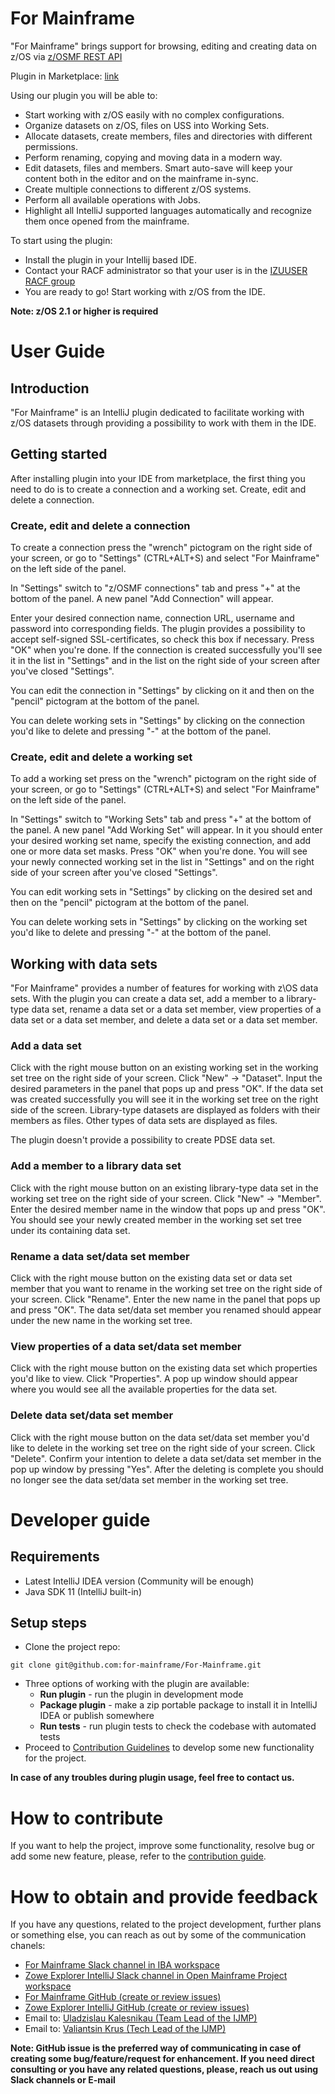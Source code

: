 # For Mainframe
"For Mainframe" brings support for browsing, editing and creating data on z/OS via [z/OSMF REST API](https://www.ibm.com/docs/en/zos/2.4.0?topic=guide-using-zosmf-rest-services)

Plugin in Marketplace: [link](https://plugins.jetbrains.com/plugin/16353-for-mainframe)

Using our plugin you will be able to:
* Start working with z/OS easily with no complex configurations.
* Organize datasets on z/OS, files on USS into Working Sets.
* Allocate datasets, create members, files and directories with different permissions.
* Perform renaming, copying and moving data in a modern way.
* Edit datasets, files and members. Smart auto-save will keep your content both in the editor and on the mainframe in-sync.
* Create multiple connections to different z/OS systems.
* Perform all available operations with Jobs.
* Highlight all IntelliJ supported languages automatically and recognize them once opened from the mainframe.

To start using the plugin:
* Install the plugin in your Intellij based IDE.
* Contact your RACF administrator so that your user is in the [IZUUSER RACF group](https://www.ibm.com/docs/en/zos/2.4.0?topic=guide-security-structures-zosmf)
* You are ready to go! Start working with z/OS from the IDE.

**Note: z/OS 2.1 or higher is required**

# User Guide

## Introduction
"For Mainframe" is an IntelliJ plugin dedicated to facilitate working with z/OS datasets through providing a possibility to work with them in the IDE.

## Getting started
After installing plugin into your IDE from marketplace, the first thing you need to do is to create a connection and a working set.
Create, edit and delete a connection.

### Create, edit and delete a connection
To create a connection press the "wrench" pictogram on the right side of your screen, or go to "Settings" (CTRL+ALT+S) and select "For Mainframe" on the left side of the panel.

In "Settings" switch to "z/OSMF connections" tab and press "+" at the bottom of the panel. A new panel "Add Connection" will appear. 

Enter your desired connection name, connection URL, username and password into corresponding fields. The plugin provides a possibility to accept self-signed SSL-certificates, so check this box if necessary. Press "OK" when you're done. If the connection is created successfully you'll see it in the list in "Settings" and in the list on the right side of your screen after you've closed "Settings".

You can edit the connection in "Settings" by clicking on it and then on the "pencil" pictogram at the bottom of the panel.

You can delete working sets in "Settings" by clicking on the connection you'd like to delete and pressing "-" at the bottom of the panel.
### Create, edit and delete a working set
To add a working set press on the "wrench" pictogram on the right side of your screen, or go to "Settings" (CTRL+ALT+S) and select "For Mainframe" on the left side of the panel.

In "Settings" switch to "Working Sets" tab and press "+" at the bottom of the panel. A new panel "Add Working Set" will appear. In it you should enter your desired working set name, specify the existing connection, and add one or more data set masks. Press "OK" when you're done. You will see your newly connected working set in the list in "Settings" and on the right side of your screen after you've closed "Settings".

You can edit working sets in "Settings" by clicking on the desired set and then on the "pencil" pictogram at the bottom of the panel.

You can delete working sets in "Settings" by clicking on the working set you'd like to delete and pressing "-" at the bottom of the panel.

## Working with data sets
"For Mainframe" provides a number of features for working with z\OS data sets. With the plugin you can create a data set, add a member to a library-type data set, rename a data set or a data set member, view properties of a data set or a data set member, and delete a data set or a data set member.

### Add a data set
Click with the right mouse button on an existing working set in the working set tree on the right side of your screen. Click "New" → "Dataset". Input the desired parameters in the panel that pops up and press "OK". If the data set was created successfully you will see it in the working set tree on the right side of the screen. Library-type datasets are displayed as folders with their members as files. Other types of data sets are displayed as files.

The plugin doesn't provide a possibility to create PDSE data set.

### Add a member to a library data set
Click with the right mouse button on an existing library-type data set in the working set tree on the right side of your screen. Click "New" → "Member". Enter the desired member name in the window that pops up and press "OK". You should see your newly created member in the working set set tree under its containing data set.

### Rename a data set/data set member
Click with the right mouse button on the existing data set or data set member that you want to rename in the working set tree on the right side of your screen. Click "Rename". Enter the new name in the panel that pops up and press "OK". The data set/data set member you renamed should appear under the new name in the working set tree.

### View properties of a data set/data set member
Click with the right mouse button on the existing data set which properties you'd like to view. Click "Properties". A pop up window should appear where you would see all the available properties for the data set.

### Delete data set/data set member
Click with the right mouse button on the data set/data set member you'd like to delete in the working set tree on the right side of your screen. Click "Delete". Confirm your intention to delete a data set/data set member in the pop up window by pressing "Yes". After the deleting is complete you should no longer see the data set/data set member in the working set tree.

# Developer guide

## Requirements
- Latest IntelliJ IDEA version (Community will be enough)
- Java SDK 11 (IntelliJ built-in)

## Setup steps
- Clone the project repo:

``git clone git@github.com:for-mainframe/For-Mainframe.git``

- Three options of working with the plugin are available:
  - **Run plugin** - run the plugin in development mode
  - **Package plugin** - make a zip portable package to install it in IntelliJ IDEA or publish somewhere
  - **Run tests** - run plugin tests to check the codebase with automated tests
- Proceed to [Contribution Guidelines](#how-to-contribute) to develop some new functionality for the project.

**In case of any troubles during plugin usage, feel free to contact us.**

# How to contribute
If you want to help the project, improve some functionality, resolve bug or add some new feature, please, refer to the [contribution guide](CONTRIBUTING.md).

# How to obtain and provide feedback
If you have any questions, related to the project development, further plans or something else, you can reach as out by some of the communication chanels:
* [For Mainframe Slack channel in IBA workspace](https://iba-mainframe-tools.slack.com/archives/C01V4MZL9DH)
* [Zowe Explorer IntelliJ Slack channel in Open Mainframe Project workspace](https://openmainframeproject.slack.com/archives/C020BGPSU0M)
* [For Mainframe GitHub (create or review issues)](https://github.com/for-mainframe/For-Mainframe/issues)
* [Zowe Explorer IntelliJ GitHub (create or review issues)](https://github.com/zowe/zowe-explorer-intellij/issues)
* Email to: <a href="mailto:ukalesnikau@ibagroup.eu">Uladzislau Kalesnikau (Team Lead of the IJMP)</a>
* Email to: <a href="mailto:vkrus@ibagroup.eu">Valiantsin Krus (Tech Lead of the IJMP)</a>

**Note: GitHub issue is the preferred way of communicating in case of creating some bug/feature/request for enhancement. If you need direct consulting or you have any related questions, please, reach us out using Slack channels or E-mail**
